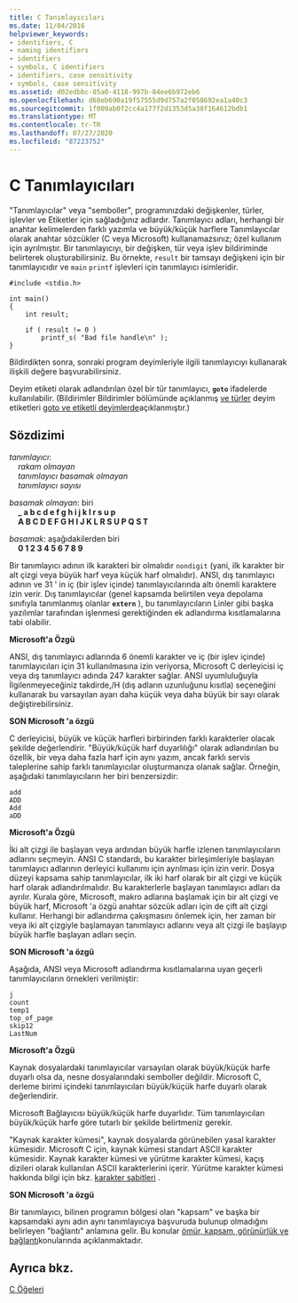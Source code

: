 ```yaml
---
title: C Tanımlayıcıları
ms.date: 11/04/2016
helpviewer_keywords:
- identifiers, C
- naming identifiers
- identifiers
- symbols, C identifiers
- identifiers, case sensitivity
- symbols, case sensitivity
ms.assetid: d02edbbc-85a0-4118-997b-84ee6b972eb6
ms.openlocfilehash: d68eb690a19f57555d9d757a2f058692ea1a40c3
ms.sourcegitcommit: 1f009ab0f2cc4a177f2d1353d5a38f164612bdb1
ms.translationtype: MT
ms.contentlocale: tr-TR
ms.lasthandoff: 07/27/2020
ms.locfileid: "87223752"
---
```

# <a name="c-identifiers"></a>C Tanımlayıcıları

"Tanımlayıcılar" veya "semboller", programınızdaki değişkenler, türler, işlevler ve Etiketler için sağladığınız adlardır. Tanımlayıcı adları, herhangi bir anahtar kelimelerden farklı yazımla ve büyük/küçük harflere Tanımlayıcılar olarak anahtar sözcükler (C veya Microsoft) kullanamazsınız; özel kullanım için ayrılmıştır. Bir tanımlayıcıyı, bir değişken, tür veya işlev bildiriminde belirterek oluşturabilirsiniz. Bu örnekte, `result` bir tamsayı değişkeni için bir tanımlayıcıdır ve `main` `printf` işlevleri için tanımlayıcı isimleridir.

```
#include <stdio.h>

int main()
{
    int result;

    if ( result != 0 )
        printf_s( "Bad file handle\n" );
}
```

Bildirdikten sonra, sonraki program deyimleriyle ilgili tanımlayıcıyı kullanarak ilişkili değere başvurabilirsiniz.

Deyim etiketi olarak adlandırılan özel bir tür tanımlayıcı, **`goto`** ifadelerde kullanılabilir. (Bildirimler Bildirimler bölümünde açıklanmış [ve türler](../c-language/declarations-and-types.md) deyim etiketleri [goto ve etiketli deyimlerde](../c-language/goto-and-labeled-statements-c.md)açıklanmıştır.)

## <a name="syntax"></a>Sözdizimi

*tanımlayıcı*:<br/>
&nbsp;&nbsp;&nbsp;&nbsp;*rakam olmayan*<br/>
&nbsp;&nbsp;&nbsp;&nbsp;*tanımlayıcı* *basamak olmayan*<br/>
&nbsp;&nbsp;&nbsp;&nbsp;*tanımlayıcı* *sayısı*

*basamak olmayan*: biri<br/>
&nbsp;&nbsp;&nbsp;&nbsp;**_ a b c d e f g h i j k l r s u p**<br/>
&nbsp;&nbsp;&nbsp;&nbsp;**A B C D E F G H I J K L R S U P Q S T**

*basamak*: aşağıdakilerden biri<br/>
&nbsp;&nbsp;&nbsp;&nbsp;**0 1 2 3 4 5 6 7 8 9**

Bir tanımlayıcı adının ilk karakteri bir olmalıdır `nondigit` (yani, ilk karakter bir alt çizgi veya büyük harf veya küçük harf olmalıdır). ANSI, dış tanımlayıcı adının ve 31 ' in iç (bir işlev içinde) tanımlayıcılarında altı önemli karaktere izin verir. Dış tanımlayıcılar (genel kapsamda belirtilen veya depolama sınıfıyla tanımlanmış olanlar **`extern`** ), bu tanımlayıcıların Linler gibi başka yazılımlar tarafından işlenmesi gerektiğinden ek adlandırma kısıtlamalarına tabi olabilir.

**Microsoft'a Özgü**

ANSI, dış tanımlayıcı adlarında 6 önemli karakter ve iç (bir işlev içinde) tanımlayıcıları için 31 kullanılmasına izin veriyorsa, Microsoft C derleyicisi iç veya dış tanımlayıcı adında 247 karakter sağlar. ANSI uyumluluğuyla İlgilenmeyeceğiniz takdirde,/H (dış adların uzunluğunu kısıtla) seçeneğini kullanarak bu varsayılan ayarı daha küçük veya daha büyük bir sayı olarak değiştirebilirsiniz.

**SON Microsoft 'a özgü**

C derleyicisi, büyük ve küçük harfleri birbirinden farklı karakterler olacak şekilde değerlendirir. "Büyük/küçük harf duyarlılığı" olarak adlandırılan bu özellik, bir veya daha fazla harf için aynı yazım, ancak farklı servis taleplerine sahip farklı tanımlayıcılar oluşturmanıza olanak sağlar. Örneğin, aşağıdaki tanımlayıcıların her biri benzersizdir:

```
add
ADD
Add
aDD
```

**Microsoft'a Özgü**

İki alt çizgi ile başlayan veya ardından büyük harfle izlenen tanımlayıcıların adlarını seçmeyin. ANSI C standardı, bu karakter birleşimleriyle başlayan tanımlayıcı adlarının derleyici kullanımı için ayrılması için izin verir. Dosya düzeyi kapsama sahip tanımlayıcılar, ilk iki harf olarak bir alt çizgi ve küçük harf olarak adlandırılmalıdır. Bu karakterlerle başlayan tanımlayıcı adları da ayrılır. Kurala göre, Microsoft, makro adlarına başlamak için bir alt çizgi ve büyük harf, Microsoft 'a özgü anahtar sözcük adları için de çift alt çizgi kullanır. Herhangi bir adlandırma çakışmasını önlemek için, her zaman bir veya iki alt çizgiyle başlamayan tanımlayıcı adlarını veya alt çizgi ile başlayıp büyük harfle başlayan adları seçin.

**SON Microsoft 'a özgü**

Aşağıda, ANSI veya Microsoft adlandırma kısıtlamalarına uyan geçerli tanımlayıcıların örnekleri verilmiştir:

```
j
count
temp1
top_of_page
skip12
LastNum
```

**Microsoft'a Özgü**

Kaynak dosyalardaki tanımlayıcılar varsayılan olarak büyük/küçük harfe duyarlı olsa da, nesne dosyalarındaki semboller değildir. Microsoft C, derleme birimi içindeki tanımlayıcıları büyük/küçük harfe duyarlı olarak değerlendirir.

Microsoft Bağlayıcısı büyük/küçük harfe duyarlıdır. Tüm tanımlayıcıları büyük/küçük harfe göre tutarlı bir şekilde belirtmeniz gerekir.

"Kaynak karakter kümesi", kaynak dosyalarda görünebilen yasal karakter kümesidir. Microsoft C için, kaynak kümesi standart ASCII karakter kümesidir. Kaynak karakter kümesi ve yürütme karakter kümesi, kaçış dizileri olarak kullanılan ASCII karakterlerini içerir. Yürütme karakter kümesi hakkında bilgi için bkz. [karakter sabitleri](../c-language/c-character-constants.md) .

**SON Microsoft 'a özgü**

Bir tanımlayıcı, bilinen programın bölgesi olan "kapsam" ve başka bir kapsamdaki aynı adın aynı tanımlayıcıya başvuruda bulunup olmadığını belirleyen "bağlantı" anlamına gelir. Bu konular [ömür, kapsam, görünürlük ve bağlantı](../c-language/lifetime-scope-visibility-and-linkage.md)konularında açıklanmaktadır.

## <a name="see-also"></a>Ayrıca bkz.

[C Öğeleri](../c-language/elements-of-c.md)
